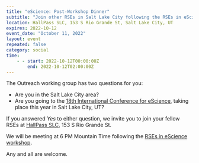 ```yaml
---
title: "eScience: Post-Workshop Dinner"
subtitle: "Join other RSEs in Salt Lake City following the RSEs in eScience workshop"
location: HallPass SLC, 153 S Rio Grande St, Salt Lake City, UT
expires: 2022-10-12
event_date: "October 11, 2022"
layout: event
repeated: false
category: social
time:
    - - start: 2022-10-12T00:00:00Z
        end: 2022-10-12T02:00:00Z
---
```


The Outreach working group has two questions for you:

- Are you in the Salt Lake City area?
- Are you going to the [18th International Conference for eScience](https://www.escience-conference.org/2022/), taking place this year in Salt Lake City, UT?

If you answered _Yes_ to either question, we invite you to join your fellow
RSEs at [HallPass SLC](https://hallpassslc.com/), 153 S Rio Grande St. 

We will be meeting at 6 PM Mountain Time following the
[RSEs in eScience workshop](https://us-rse.org/rse-escience-2022/).

Any and all are welcome.
